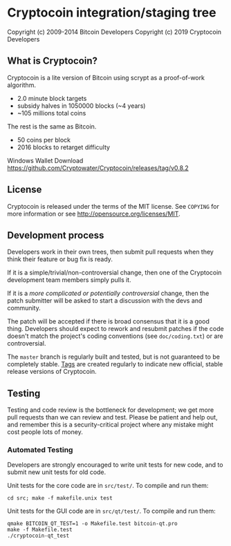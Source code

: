 Cryptocoin integration/staging tree
================================

Copyright (c) 2009-2014 Bitcoin Developers
Copyright (c) 2019 Cryptocoin Developers

What is Cryptocoin?
----------------

Cryptocoin is a lite version of Bitcoin using scrypt as a proof-of-work algorithm.
 - 2.0 minute block targets
 - subsidy halves in 1050000 blocks (~4 years)
 - ~105 millions total coins

The rest is the same as Bitcoin.
 - 50 coins per block
 - 2016 blocks to retarget difficulty

Windows Wallet Download
https://github.com/Cryptowater/Cryptocoin/releases/tag/v0.8.2

License
-------

Cryptocoin is released under the terms of the MIT license. See `COPYING` for more
information or see http://opensource.org/licenses/MIT.

Development process
-------------------

Developers work in their own trees, then submit pull requests when they think
their feature or bug fix is ready.

If it is a simple/trivial/non-controversial change, then one of the Cryptocoin
development team members simply pulls it.

If it is a *more complicated or potentially controversial* change, then the patch
submitter will be asked to start a discussion with the devs and community.

The patch will be accepted if there is broad consensus that it is a good thing.
Developers should expect to rework and resubmit patches if the code doesn't
match the project's coding conventions (see `doc/coding.txt`) or are
controversial.

The `master` branch is regularly built and tested, but is not guaranteed to be
completely stable. [Tags](https://github.com/cryptocoin-project/cryptocoin/tags) are created
regularly to indicate new official, stable release versions of Cryptocoin.

Testing
-------

Testing and code review is the bottleneck for development; we get more pull
requests than we can review and test. Please be patient and help out, and
remember this is a security-critical project where any mistake might cost people
lots of money.

### Automated Testing

Developers are strongly encouraged to write unit tests for new code, and to
submit new unit tests for old code.

Unit tests for the core code are in `src/test/`. To compile and run them:

    cd src; make -f makefile.unix test

Unit tests for the GUI code are in `src/qt/test/`. To compile and run them:

    qmake BITCOIN_QT_TEST=1 -o Makefile.test bitcoin-qt.pro
    make -f Makefile.test
    ./cryptocoin-qt_test

